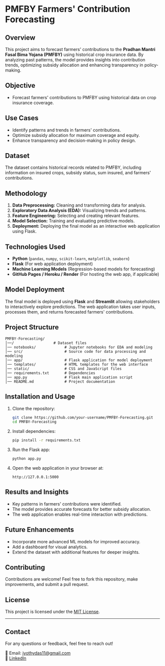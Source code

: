 # PMFBY Farmers' Contribution Forecasting

## Overview
This project aims to forecast farmers' contributions to the **Pradhan Mantri Fasal Bima Yojana (PMFBY)** using historical crop insurance data. By analyzing past patterns, the model provides insights into contribution trends, optimizing subsidy allocation and enhancing transparency in policy-making.

## Objective
- Forecast farmers' contributions to PMFBY using historical data on crop insurance coverage.

## Use Cases
- Identify patterns and trends in farmers' contributions.
- Optimize subsidy allocation for maximum coverage and equity.
- Enhance transparency and decision-making in policy design.

## Dataset
The dataset contains historical records related to PMFBY, including information on insured crops, subsidy status, sum insured, and farmers' contributions.

## Methodology
1. **Data Preprocessing:** Cleaning and transforming data for analysis.
2. **Exploratory Data Analysis (EDA):** Visualizing trends and patterns.
3. **Feature Engineering:** Selecting and creating relevant features.
4. **Model Selection:** Training and evaluating predictive models.
5. **Deployment:** Deploying the final model as an interactive web application using Flask.

## Technologies Used
- **Python** (`pandas`, `numpy`, `scikit-learn`, `matplotlib`, `seaborn`)
- **Flask** (For web application deployment)
- **Machine Learning Models** (Regression-based models for forecasting)
- **GitHub Pages / Heroku / Render** (For hosting the web app, if applicable)

## Model Deployment
The final model is deployed using **Flask** and **Streamlit** allowing stakeholders to interactively explore predictions. The web application takes user inputs, processes them, and returns forecasted farmers' contributions.

## Project Structure
```plaintext
PMFBY-Forecasting/
│──/                  # Dataset files
│── notebooks/             # Jupyter notebooks for EDA and modeling
│── src/                   # Source code for data processing and modeling
│── app/                   # Flask application for model deployment
│── templates/             # HTML templates for the web interface
│── static/                # CSS and JavaScript files
│── requirements.txt       # Dependencies
│── app.py                 # Flask main application script
│── README.md              # Project documentation
```

## Installation and Usage
1. Clone the repository:
   ```bash
   git clone https://github.com/your-username/PMFBY-Forecasting.git
   cd PMFBY-Forecasting
   ```
2. Install dependencies:
   ```bash
   pip install -r requirements.txt
   ```
3. Run the Flask app:
   ```bash
   python app.py
   ```
4. Open the web application in your browser at:
   ```
   http://127.0.0.1:5000
   ```

## Results and Insights
- Key patterns in farmers' contributions were identified.
- The model provides accurate forecasts for better subsidy allocation.
- The web application enables real-time interaction with predictions.

## Future Enhancements
- Incorporate more advanced ML models for improved accuracy.
- Add a dashboard for visual analytics.
- Extend the dataset with additional features for deeper insights.

## Contributing
Contributions are welcome! Feel free to fork this repository, make improvements, and submit a pull request.

## License
This project is licensed under the [MIT License](LICENSE).

---

## Contact
For any questions or feedback, feel free to reach out!

📧 Email: jyothydas11@gmail.com  
🔗 [LinkedIn](https://www.linkedin.com/in/jyothy-das/) 

